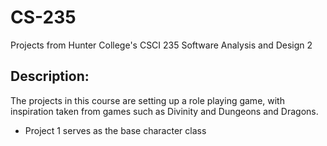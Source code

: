 # CS-235
Projects from Hunter College's CSCI 235 Software Analysis and Design 2

## Description:

The projects in this course are setting up a role playing game, with inspiration taken from games such as Divinity and Dungeons and Dragons.

- Project 1 serves as the base character class 
